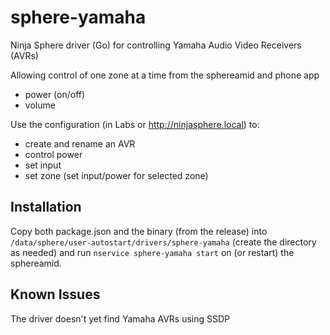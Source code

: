# sphere-yamaha
Ninja Sphere driver (Go) for controlling Yamaha Audio Video Receivers (AVRs)

Allowing control of one zone at a time from the sphereamid and phone app

  - power (on/off) 
  - volume
  
Use the configuration (in Labs or http://ninjasphere.local) to:
 
  - create and rename an AVR
  - control power
  - set input
  - set zone (set input/power for selected zone)
  
Installation
------------

Copy both package.json and the binary (from the release) into `/data/sphere/user-autostart/drivers/sphere-yamaha` (create the directory as needed) and run `nservice sphere-yamaha start` on (or restart) the sphereamid.

Known Issues
------------

The driver doesn't yet find Yamaha AVRs using SSDP
